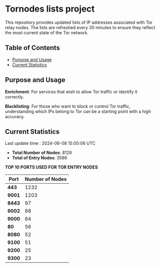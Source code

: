 # Tornodes lists project

This repository provides updated lists of IP addresses associated with Tor relay nodes. The lists are refreshed every 30 minutes to ensure they reflect the most current state of the Tor network.

## Table of Contents

- [Purpose and Usage](#purpose-and-usage)
- [Current Statistics](#current-statistics)


## Purpose and Usage

**Enrichment**: For services that wish to allow Tor traffic or identify it correctly.

**Blacklisting**: For those who want to block or control Tor traffic, understanding which IPs belong to Tor can be a starting point with a high accuracy.

## Current Statistics

Last update time : 2024-06-08 15:00:06 UTC

- **Total Number of Nodes**: 8129
- **Total of Entry Nodes**: 3586

**TOP 10 PORTS USED FOR TOR ENTRY NODES**

| **Port** | **Number of Nodes** |
|------|-----------------|
| **443**   | 1232  |
| **9001**   | 1203  |
| **8443**   | 97  |
| **9002**   | 68  |
| **9000**   | 64  |
| **80**   | 56  |
| **8080**   | 52  |
| **9100**   | 51  |
| **9200**   | 25  |
| **9300**   | 23  |

